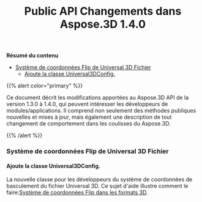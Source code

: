 ﻿---
title: Public API Changements dans Aspose.3D 1.4.0
type: docs
weight: 30
url: /fr/net/public-api-changes-in-aspose-3d-1-4-0/
---
**Résumé du contenu**

- [Système de coordonnées Flip de Universal 3D Fichier](#PublicAPIChangesinAspose.3D1.4.0-FlipCoordinateSystemofUniversal3DFile) 
  - [Ajoute la classe Universal3DConfig.](#PublicAPIChangesinAspose.3D1.4.0-AddsUniversal3DConfigclass.)

{{% alert color="primary" %}} 

Ce document décrit les modifications apportées au Aspose.3D API de la version 1.3.0 à 1.4.0, qui peuvent intéresser les développeurs de modules/applications. Il comprend non seulement des méthodes publiques nouvelles et mises à jour, mais également une description de tout changement de comportement dans les coulisses du Aspose.3D.

{{% /alert %}} 
### **Système de coordonnées Flip de Universal 3D Fichier**
#### **Ajoute la classe Universal3DConfig.**
La nouvelle classe pour les développeurs du système de coordonnées de basculement du fichier Universal 3D. Ce sujet d'aide illustre comment le faire:[Système de coordonnées Flip dans les formats 3D](http://www.aspose.com/docs/display/3dnet/Add+an+Asset+Information+and+Flip+Coordinate+System+in+3D+Formats#AddanAssetInformationandFlipCoordinateSystemin3DFormats-FlipCoordinateSystemin3DFormats).
